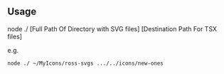## Usage

node ./ [Full Path Of Directory with SVG files] [Destination Path For TSX files]

e.g.

`node ./ ~/MyIcons/ross-svgs .../../icons/new-ones`
